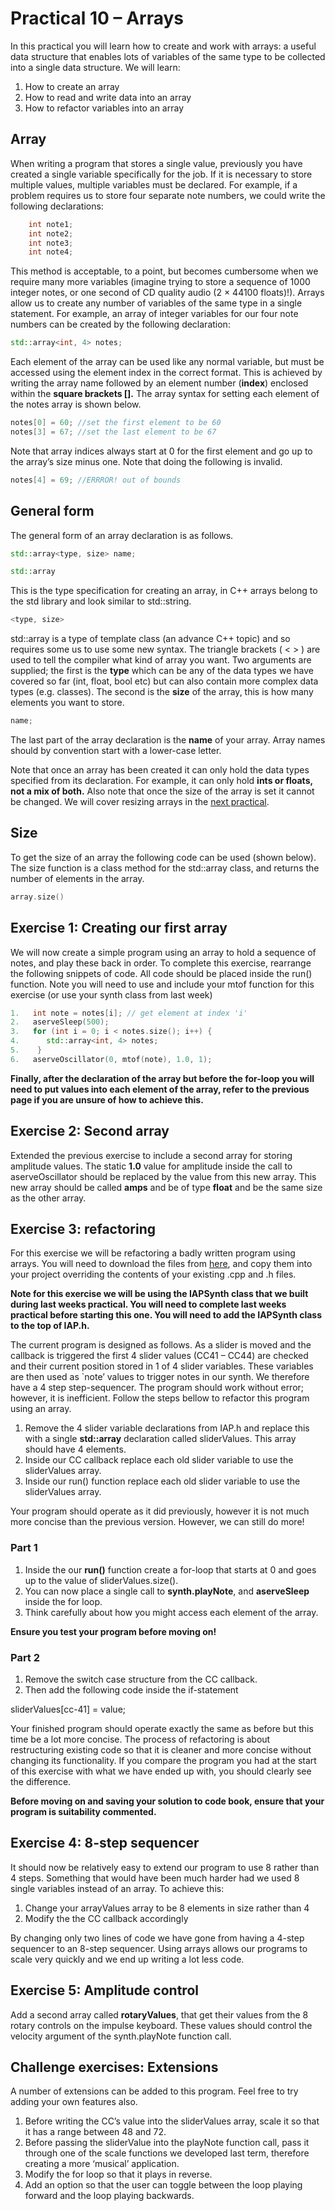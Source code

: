 # Practical 10 – Arrays


In this practical you will learn how to create and work with arrays: a useful data structure that enables lots of variables of the same type to be collected into a single data structure. We will learn: 

1. How to create an array
2. How to read and write data into an array
3. How to refactor variables into an array


## Array

When writing a program that stores a single value, previously you have created a single variable specifically for the job. If it is necessary to store multiple values, multiple variables must be declared. For example, if a problem requires us to store four separate note numbers, we could write the following declarations: 

```cpp
    int note1;
    int note2;
    int note3;
    int note4;
```

This method is acceptable, to a point, but becomes cumbersome when we require many more variables (imagine trying to store a sequence of 1000 integer notes, or one second of CD quality audio (2 × 44100 floats)!). Arrays allow us to create any number of variables of the same type in a single statement. For example, an array of integer variables for our four note numbers can be created by the following declaration: 

```cpp
std::array<int, 4> notes;
```

Each element of the array can be used like any normal variable, but must be accessed using the element index in the correct format. This is achieved by writing the array name followed by an element number (**index**) enclosed within the **square brackets [].** The array syntax for setting each element of the notes array is shown below. 

```cpp
notes[0] = 60; //set the first element to be 60
notes[3] = 67; //set the last element to be 67
```

Note that array indices always start at 0 for the first element and go up to the array’s size minus one. Note that doing the following is invalid.

```cpp
notes[4] = 69; //ERRROR! out of bounds
```
## General form

The general form of an array declaration is as follows.

```cpp
std::array<type, size> name;
```

```cpp
std::array
```
This is the type specification for creating an array, in C++ arrays belong to the std library and look similar to std::string.

```cpp
<type, size>
```
std::array is a type of template class (an advance C++ topic) and so requires some us to use some new syntax. The triangle brackets ( < > ) are used to tell the compiler what kind of array you want. Two arguments are supplied; the first is the **type** which can be any of the data types we have covered so far (int, float, bool etc) but can also contain more complex data types (e.g. classes). The second is the **size** of the array, this is how many elements you want to store.

```cpp
name;
```
The last part of the array declaration is the **name** of your array. Array names should by convention start with a lower-case letter.

Note that once an array has been created it can only hold the data types specified from its declaration. For example, it can only hold **ints or floats, not a mix of both.** Also note that once the size of the array is set it cannot be changed. We will cover resizing arrays in the <a href="">next practical</a>.

## Size

To get the size of an array the following code can be used (shown below). The size function is a class method for the std::array class, and returns the number of elements in the array.

```cpp
array.size()
```

## Exercise 1: Creating our first array

We will now create a simple program using an array to hold a sequence of notes, and play these back in order. To complete this exercise, rearrange the following snippets of code. All code should be placed inside the run() function. Note you will need to use and include your mtof function for this exercise (or use your synth class from last week)

```cpp
1.	 int note = notes[i]; // get element at index 'i'
2.	 aserveSleep(500);
3.	 for (int i = 0; i < notes.size(); i++) {
4.		std::array<int, 4> notes;
5.	  }
6.	 aserveOscillator(0, mtof(note), 1.0, 1);
```

**Finally, after the declaration of the array but before the for-loop you will need to put values into each element of the array, refer to the previous page if you are unsure of how to achieve this.**


## Exercise 2: Second array

Extended the previous exercise to include a second array for storing amplitude values. The static **1.0** value for amplitude inside the call to aserveOscillator should be replaced by the value from this new array. This new array should be called **amps** and be of type **float** and be the same size as the other array. 

## Exercise 3: refactoring 

For this exercise we will be refactoring a badly written program using arrays. You will need to download the files from <a href="">here</a>, and copy them into your project overriding the contents of your existing .cpp and .h files.

**Note for this exercise we will be using the IAPSynth class that we built during last weeks practical. You will need to complete last weeks practical before starting this one. You will need to add the IAPSynth class to the top of IAP.h.**

The current program is designed as follows. As a slider is moved and the callback is triggered the first 4 slider values (CC41 – CC44) are checked and their current position stored in 1 of 4 slider variables. These variables are then used as `note’ values to trigger notes in our synth. We therefore have a 4 step step-sequencer. The program should work without error; however, it is inefficient. Follow the steps bellow to refactor this program using an array.



1.	Remove the 4 slider variable declarations from IAP.h and replace this with a single **std::array** declaration called sliderValues. This array should have 4 elements.
2.	Inside our CC callback replace each old slider variable to use the sliderValues array.
3.	Inside our run() function replace each old slider variable to use the sliderValues array.

Your program should operate as it did previously, however it is not much more concise than the previous version. However, we can still do more!


### Part 1
1.	Inside the our **run()** function create a for-loop that starts at 0 and goes up to the value of sliderValues.size().
2.	You can now place a single call to **synth.playNote**, and **aserveSleep** inside the for loop.
3.	Think carefully about how you might access each element of the array.

**Ensure you test your program before moving on!**

### Part 2
1.	Remove the switch case structure from the CC callback. 
2.	Then add the following code inside the if-statement

sliderValues[cc-41] = value;

Your finished program should operate exactly the same as before but this time be a lot more concise. The process of refactoring is about restructuring existing code so that it is cleaner and more concise without changing its functionality. If you compare the program you had at the start of this exercise with what we have ended up with, you should clearly see the difference.

**Before moving on and saving your solution to code book, ensure that your program is suitability commented.**

## Exercise 4: 8-step sequencer 

It should now be relatively easy to extend our program to use 8 rather than 4 steps. Something that would have been much harder had we used 8 single variables instead of an array. To achieve this:

1.	Change your arrayValues array to be 8 elements in size rather than 4
2.	Modify the the CC callback accordingly 

By changing only two lines of code we have gone from having a 4-step sequencer to an 8-step sequencer. Using arrays allows our programs to scale very quickly and we end up writing a lot less code.

## Exercise 5: Amplitude control

Add a second array called **rotaryValues**, that get their values from the 8 rotary controls on the impulse keyboard. These values should control the velocity argument of the synth.playNote function call.

## Challenge exercises: Extensions

A number of extensions can be added to this program. Feel free to try adding your own features also.

1.	Before writing the CC’s value into the sliderValues array, scale it so that it has a range between 48 and 72.
2.	Before passing the sliderValue into the playNote function call, pass it through one of the scale functions we developed last term, therefore creating a more ‘musical’ application.
3.	Modify the for loop so that it plays in reverse.
4.	Add an option so that the user can toggle between the loop playing forward and the loop playing backwards.




